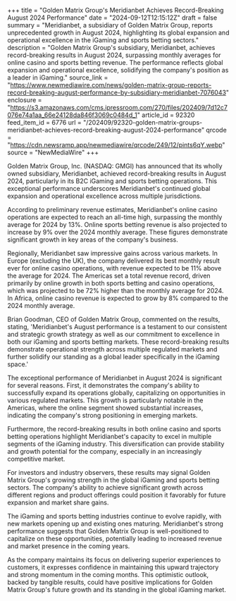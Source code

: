+++
title = "Golden Matrix Group's Meridianbet Achieves Record-Breaking August 2024 Performance"
date = "2024-09-12T12:15:12Z"
draft = false
summary = "Meridianbet, a subsidiary of Golden Matrix Group, reports unprecedented growth in August 2024, highlighting its global expansion and operational excellence in the iGaming and sports betting sectors."
description = "Golden Matrix Group's subsidiary, Meridianbet, achieves record-breaking results in August 2024, surpassing monthly averages for online casino and sports betting revenue. The performance reflects global expansion and operational excellence, solidifying the company's position as a leader in iGaming."
source_link = "https://www.newmediawire.com/news/golden-matrix-group-reports-record-breaking-august-performance-by-subsidiary-meridianbet-7076043"
enclosure = "https://s3.amazonaws.com/cms.ipressroom.com/270/files/202409/7d12c7076e74a1aa_66e24128da846f3069c0484d_1"
article_id = 92320
feed_item_id = 6776
url = "/202409/92320-golden-matrix-groups-meridianbet-achieves-record-breaking-august-2024-performance"
qrcode = "https://cdn.newsramp.app/newmediawire/qrcode/249/12/pints6qY.webp"
source = "NewMediaWire"
+++

<p>Golden Matrix Group, Inc. (NASDAQ: GMGI) has announced that its wholly owned subsidiary, Meridianbet, achieved record-breaking results in August 2024, particularly in its B2C iGaming and sports betting operations. This exceptional performance underscores Meridianbet's continued global expansion and operational excellence across multiple jurisdictions.</p><p>According to preliminary revenue estimates, Meridianbet's online casino operations are expected to reach an all-time high, surpassing the monthly average for 2024 by 13%. Online sports betting revenue is also projected to increase by 9% over the 2024 monthly average. These figures demonstrate significant growth in key areas of the company's business.</p><p>Regionally, Meridianbet saw impressive gains across various markets. In Europe (excluding the UK), the company delivered its best monthly result ever for online casino operations, with revenue expected to be 11% above the average for 2024. The Americas set a total revenue record, driven primarily by online growth in both sports betting and casino operations, which was projected to be 72% higher than the monthly average for 2024. In Africa, online casino revenue is expected to grow by 8% compared to the 2024 monthly average.</p><p>Brian Goodman, CEO of Golden Matrix Group, commented on the results, stating, 'Meridianbet's August performance is a testament to our consistent and strategic growth strategy as well as our commitment to excellence in both our iGaming and sports betting markets. These record-breaking results demonstrate operational strength across multiple regulated markets and further solidify our standing as a global leader specifically in the iGaming space.'</p><p>The exceptional performance of Meridianbet in August 2024 is significant for several reasons. First, it demonstrates the company's ability to successfully expand its operations globally, capitalizing on opportunities in various regulated markets. This growth is particularly notable in the Americas, where the online segment showed substantial increases, indicating the company's strong positioning in emerging markets.</p><p>Furthermore, the record-breaking results in both online casino and sports betting operations highlight Meridianbet's capacity to excel in multiple segments of the iGaming industry. This diversification can provide stability and growth potential for the company, especially in an increasingly competitive market.</p><p>For investors and industry observers, these results may signal Golden Matrix Group's growing strength in the global iGaming and sports betting sectors. The company's ability to achieve significant growth across different regions and product offerings could position it favorably for future expansion and market share gains.</p><p>The iGaming and sports betting industries continue to evolve rapidly, with new markets opening up and existing ones maturing. Meridianbet's strong performance suggests that Golden Matrix Group is well-positioned to capitalize on these opportunities, potentially leading to increased revenue and market presence in the coming years.</p><p>As the company maintains its focus on delivering superior experiences to customers, it expresses confidence in maintaining this upward trajectory and strong momentum in the coming months. This optimistic outlook, backed by tangible results, could have positive implications for Golden Matrix Group's future growth and its standing in the global iGaming market.</p>